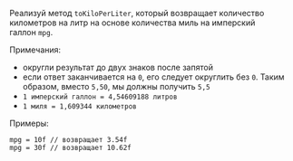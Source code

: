 Реализуй метод `toKiloPerLiter`, который возвращает количество километров на литр на основе количества миль на имперский галлон `mpg`.

Примечания:

-   округли результат до двух знаков после запятой
-   если ответ заканчивается на `0`, его следует округлить без `0`. Таким образом, вместо `5,50`, мы должны получить `5,5`
-   `1 имперский галлон = 4,54609188 литров`
-   `1 миля = 1,609344 километров`

Примеры:

```
mpg = 10f // возвращает 3.54f
mpg = 30f // возвращает 10.62f
```